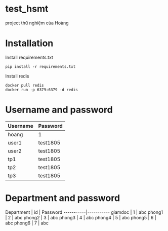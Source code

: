 # test_hsmt
project thử nghiệm của Hoàng

# Installation
Install requirements.txt
```
pip install -r requirements.txt
```
Install redis
```
docker pull redis
docker run -p 6379:6379 -d redis
```
# Username and password
Username | Password
---------|----------
hoang | 1
user1 | test1805
user2 | test1805
tp1 | test1805
tp2 | test1805
tp3 | test1805
# Department and password
Department | id | Password
-----------|-----------
giamdoc | 1 | abc
phong1 | 2 | abc
phong2 | 3 | abc
phong3 | 4 | abc
phong4 | 5 | abc
phong5 | 6 | abc
phong6 | 7 | abc
